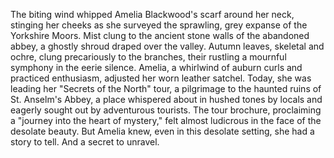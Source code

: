 The biting wind whipped Amelia Blackwood's scarf around her neck, stinging her cheeks as she surveyed the sprawling, grey expanse of the Yorkshire Moors.  Mist clung to the ancient stone walls of the abandoned abbey, a ghostly shroud draped over the valley.  Autumn leaves, skeletal and ochre, clung precariously to the branches, their rustling a mournful symphony in the eerie silence.  Amelia, a whirlwind of auburn curls and practiced enthusiasm, adjusted her worn leather satchel.  Today, she was leading her "Secrets of the North" tour, a pilgrimage to the haunted ruins of St. Anselm's Abbey, a place whispered about in hushed tones by locals and eagerly sought out by adventurous tourists.   The tour brochure, proclaiming a "journey into the heart of mystery," felt almost ludicrous in the face of the desolate beauty.  But Amelia knew, even in this desolate setting, she had a story to tell.  And a secret to unravel.
